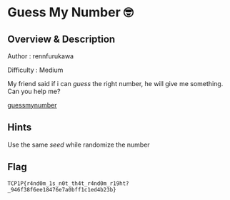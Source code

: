 # Guess My Number 🤓

## Overview & Description

Author : rennfurukawa

Difficulty : Medium

My friend said if i can *guess* the right number, he will give me something. 
Can you help me?

[guessmynumber](../dist/chall.c)

## Hints

Use the same *seed* while randomize the number

## Flag

`TCP1P{r4nd0m_1s_n0t_th4t_r4nd0m_r19ht?_946f38f6ee18476e7a0bff1c1ed4b23b}`








